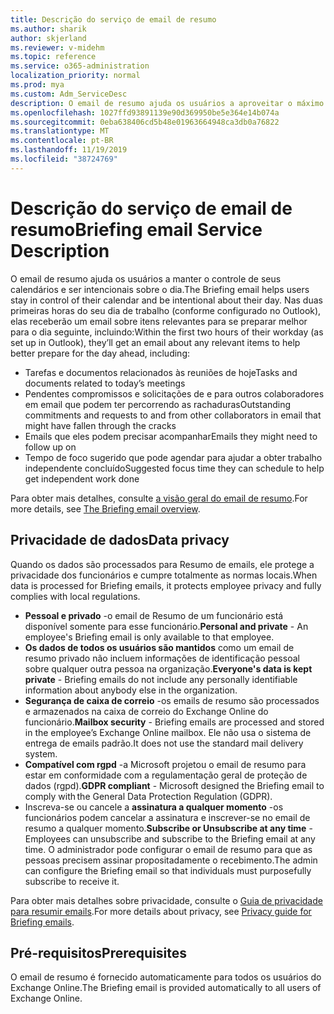 ```yaml
---
title: Descrição do serviço de email de resumo
ms.author: sharik
author: skjerland
ms.reviewer: v-midehm
ms.topic: reference
ms.service: o365-administration
localization_priority: normal
ms.prod: mya
ms.custom: Adm_ServiceDesc
description: O email de resumo ajuda os usuários a aproveitar o máximo de cada dia. Ele identifica oportunidades entre vários elementos e fornece lembretes oportunas.
ms.openlocfilehash: 1027ffd93891139e90d369950be5e364e14b074a
ms.sourcegitcommit: 0eba638406cd5b48e01963664948ca3db0a76822
ms.translationtype: MT
ms.contentlocale: pt-BR
ms.lasthandoff: 11/19/2019
ms.locfileid: "38724769"
---
```

# <a name="briefing-email-service-description"></a><span data-ttu-id="ae016-104">Descrição do serviço de email de resumo</span><span class="sxs-lookup"><span data-stu-id="ae016-104">Briefing email Service Description</span></span>

<span data-ttu-id="ae016-105">O email de resumo ajuda os usuários a manter o controle de seus calendários e ser intencionais sobre o dia.</span><span class="sxs-lookup"><span data-stu-id="ae016-105">The Briefing email helps users stay in control of their calendar and be intentional about their day.</span></span> <span data-ttu-id="ae016-106">Nas duas primeiras horas do seu dia de trabalho (conforme configurado no Outlook), elas receberão um email sobre itens relevantes para se preparar melhor para o dia seguinte, incluindo:</span><span class="sxs-lookup"><span data-stu-id="ae016-106">Within the first two hours of their workday (as set up in Outlook), they’ll get an email about any relevant items to help better prepare for the day ahead, including:</span></span>

* <span data-ttu-id="ae016-107">Tarefas e documentos relacionados às reuniões de hoje</span><span class="sxs-lookup"><span data-stu-id="ae016-107">Tasks and documents related to today’s meetings</span></span>
* <span data-ttu-id="ae016-108">Pendentes compromissos e solicitações de e para outros colaboradores em email que podem ter percorrendo as rachaduras</span><span class="sxs-lookup"><span data-stu-id="ae016-108">Outstanding commitments and requests to and from other collaborators in email that might have fallen through the cracks</span></span>
* <span data-ttu-id="ae016-109">Emails que eles podem precisar acompanhar</span><span class="sxs-lookup"><span data-stu-id="ae016-109">Emails they might need to follow up on</span></span>
* <span data-ttu-id="ae016-110">Tempo de foco sugerido que pode agendar para ajudar a obter trabalho independente concluído</span><span class="sxs-lookup"><span data-stu-id="ae016-110">Suggested focus time they can schedule to help get independent work done</span></span>

<span data-ttu-id="ae016-111">Para obter mais detalhes, consulte [a visão geral do email de resumo](https://docs.microsoft.com/Briefing/be-overview).</span><span class="sxs-lookup"><span data-stu-id="ae016-111">For more details, see [The Briefing email overview](https://docs.microsoft.com/Briefing/be-overview).</span></span>

## <a name="data-privacy"></a><span data-ttu-id="ae016-112">Privacidade de dados</span><span class="sxs-lookup"><span data-stu-id="ae016-112">Data privacy</span></span>

<span data-ttu-id="ae016-113">Quando os dados são processados para Resumo de emails, ele protege a privacidade dos funcionários e cumpre totalmente as normas locais.</span><span class="sxs-lookup"><span data-stu-id="ae016-113">When data is processed for Briefing emails, it protects employee privacy and fully complies with local regulations.</span></span>

* <span data-ttu-id="ae016-114">**Pessoal e privado** -o email de Resumo de um funcionário está disponível somente para esse funcionário.</span><span class="sxs-lookup"><span data-stu-id="ae016-114">**Personal and private** - An employee's Briefing email is only available to that employee.</span></span>
* <span data-ttu-id="ae016-115">**Os dados de todos os usuários são mantidos** como um email de resumo privado não incluem informações de identificação pessoal sobre qualquer outra pessoa na organização.</span><span class="sxs-lookup"><span data-stu-id="ae016-115">**Everyone's data is kept private** - Briefing emails do not include any personally identifiable information about anybody else in the organization.</span></span>
* <span data-ttu-id="ae016-116">**Segurança de caixa de correio** -os emails de resumo são processados e armazenados na caixa de correio do Exchange Online do funcionário.</span><span class="sxs-lookup"><span data-stu-id="ae016-116">**Mailbox security** - Briefing emails are processed and stored in the employee’s Exchange Online mailbox.</span></span> <span data-ttu-id="ae016-117">Ele não usa o sistema de entrega de emails padrão.</span><span class="sxs-lookup"><span data-stu-id="ae016-117">It does not use the standard mail delivery system.</span></span>
* <span data-ttu-id="ae016-118">**Compatível com rgpd** -a Microsoft projetou o email de resumo para estar em conformidade com a regulamentação geral de proteção de dados (rgpd).</span><span class="sxs-lookup"><span data-stu-id="ae016-118">**GDPR compliant** - Microsoft designed the Briefing email to comply with the General Data Protection Regulation (GDPR).</span></span>
* <span data-ttu-id="ae016-119">Inscreva-se ou cancele a **assinatura a qualquer momento** -os funcionários podem cancelar a assinatura e inscrever-se no email de resumo a qualquer momento.</span><span class="sxs-lookup"><span data-stu-id="ae016-119">**Subscribe or Unsubscribe at any time** - Employees can unsubscribe and subscribe to the Briefing email at any time.</span></span> <span data-ttu-id="ae016-120">O administrador pode configurar o email de resumo para que as pessoas precisem assinar propositadamente o recebimento.</span><span class="sxs-lookup"><span data-stu-id="ae016-120">The admin can configure the Briefing email so that individuals must purposefully subscribe to receive it.</span></span>

<span data-ttu-id="ae016-121">Para obter mais detalhes sobre privacidade, consulte o [Guia de privacidade para resumir emails](https://docs.microsoft.com/Briefing/be-privacy).</span><span class="sxs-lookup"><span data-stu-id="ae016-121">For more details about privacy, see [Privacy guide for Briefing emails](https://docs.microsoft.com/Briefing/be-privacy).</span></span>

## <a name="prerequisites"></a><span data-ttu-id="ae016-122">Pré-requisitos</span><span class="sxs-lookup"><span data-stu-id="ae016-122">Prerequisites</span></span>

<span data-ttu-id="ae016-123">O email de resumo é fornecido automaticamente para todos os usuários do Exchange Online.</span><span class="sxs-lookup"><span data-stu-id="ae016-123">The Briefing email is provided automatically to all users of Exchange Online.</span></span>